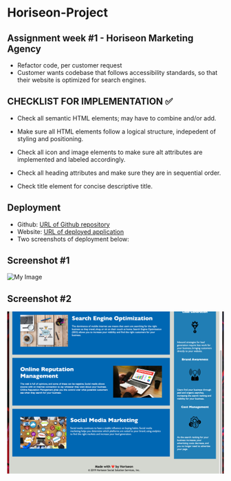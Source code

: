 # Horiseon-Project
## Assignment week #1 - Horiseon Marketing Agency
* Refactor code, per customer request
* Customer wants codebase that follows accessibility standards, so that their website is optimized for search engines.

## CHECKLIST FOR IMPLEMENTATION ✅

* Check all semantic HTML elements; may have to combine and/or add.

* Make sure all HTML elements follow a logical structure, indepedent of styling and positioning. 

* Check all icon and image elements to make sure alt attributes are implemented and labeled accordingly.

* Check all heading attributes and make sure they are in sequential order.

* Check title element for concise descriptive title.

## Deployment
* Github: [URL of Github repository](https://github.com/1HRE1/Horiseon-Project)
* Website: [URL of deployed application](https://1hre1.github.io/Horiseon-Project/)
* Two screenshots of deployment below: 
## Screenshot #1
![My Image](assets/SS-1.png)
## Screenshot #2
![My Image](assets/SS-2.png)


